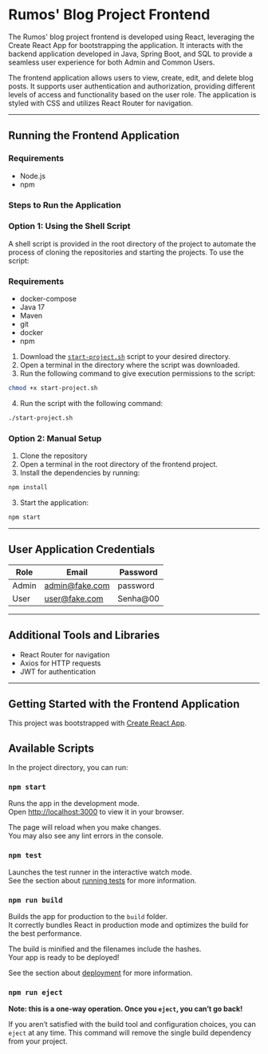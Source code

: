 # Rumos' Blog Project Frontend

The Rumos' blog project frontend is developed using React, leveraging the Create React App for bootstrapping the application. It interacts with the backend application developed in Java, Spring Boot, and SQL to provide a seamless user experience for both Admin and Common Users.

The frontend application allows users to view, create, edit, and delete blog posts. It supports user authentication and authorization, providing different levels of access and functionality based on the user role. The application is styled with CSS and utilizes React Router for navigation.

---

## Running the Frontend Application

### Requirements
- Node.js
- npm

### Steps to Run the Application

### Option 1: Using the Shell Script

A shell script is provided in the root directory of the project to automate the process of cloning the repositories and starting the projects. To use the script:

### Requirements
- docker-compose
- Java 17
- Maven
- git
- docker
- npm

1. Download the [`start-project.sh`](https://github.com/ribeirovillar/rumos-blog-react/blob/master/start-project.sh)  script to your desired directory.
2. Open a terminal in the directory where the script was downloaded.
3. Run the following command to give execution permissions to the script:
```bash
chmod +x start-project.sh
```
4. Run the script with the following command:
```bash
./start-project.sh
```

### Option 2: Manual Setup

1. Clone the repository
2. Open a terminal in the root directory of the frontend project.
2. Install the dependencies by running:
```bash
npm install
```
3. Start the application:
```bash
npm start
```

---

## User Application Credentials

| Role  | Email           | Password  |
|-------|-----------------|-----------|
| Admin | admin@fake.com  | password  |
| User  | user@fake.com   | Senha@00  |

---

## Additional Tools and Libraries

- React Router for navigation
- Axios for HTTP requests
- JWT for authentication

---

## Getting Started with the Frontend Application

This project was bootstrapped with [Create React App](https://github.com/facebook/create-react-app).

## Available Scripts

In the project directory, you can run:

### `npm start`

Runs the app in the development mode.\
Open [http://localhost:3000](http://localhost:3000) to view it in your browser.

The page will reload when you make changes.\
You may also see any lint errors in the console.

### `npm test`

Launches the test runner in the interactive watch mode.\
See the section about [running tests](https://facebook.github.io/create-react-app/docs/running-tests) for more information.

### `npm run build`

Builds the app for production to the `build` folder.\
It correctly bundles React in production mode and optimizes the build for the best performance.

The build is minified and the filenames include the hashes.\
Your app is ready to be deployed!

See the section about [deployment](https://facebook.github.io/create-react-app/docs/deployment) for more information.

### `npm run eject`

**Note: this is a one-way operation. Once you `eject`, you can’t go back!**

If you aren’t satisfied with the build tool and configuration choices, you can `eject` at any time. This command will remove the single build dependency from your project.


